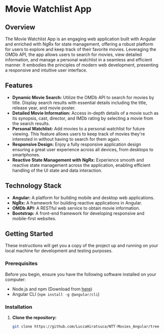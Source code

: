 # Movie Watchlist App

## Overview

The Movie Watchlist App is an engaging web application built with Angular and enriched with NgRx for state management, offering a robust platform for users to explore and keep track of their favorite movies. Leveraging the OMDb API, the app allows users to search for movies, view detailed information, and manage a personal watchlist in a seamless and efficient manner. It embodies the principles of modern web development, presenting a responsive and intuitive user interface.

## Features

- **Dynamic Movie Search:** Utilize the OMDb API to search for movies by title. Display search results with essential details including the title, release year, and movie poster.
- **Detailed Movie Information:** Access in-depth details of a movie such as its synopsis, cast, director, and IMDb rating by selecting a movie from the search results.
- **Personal Watchlist:** Add movies to a personal watchlist for future viewing. This feature allows users to keep track of movies they're interested in without having to search for them again.
- **Responsive Design:** Enjoy a fully responsive application design ensuring a great user experience across all devices, from desktops to smartphones.
- **Reactive State Management with NgRx:** Experience smooth and reactive state management across the application, enabling efficient handling of the UI state and data interaction.

## Technology Stack

- **Angular:** A platform for building mobile and desktop web applications.
- **NgRx:** A framework for building reactive applications in Angular.
- **OMDb API:** A RESTful web service to obtain movie information.
- **Bootstrap:** A front-end framework for developing responsive and mobile-first websites.

## Getting Started

These instructions will get you a copy of the project up and running on your local machine for development and testing purposes.

### Prerequisites

Before you begin, ensure you have the following software installed on your computer:
- Node.js and npm (Download from [here](https://nodejs.org/))
- Angular CLI (`npm install -g @angular/cli`)

### Installation

1. **Clone the repository:**
   ```sh
   git clone https://github.com/LuccaHiratsuca/NTT-Movies_Angular/tree/main
